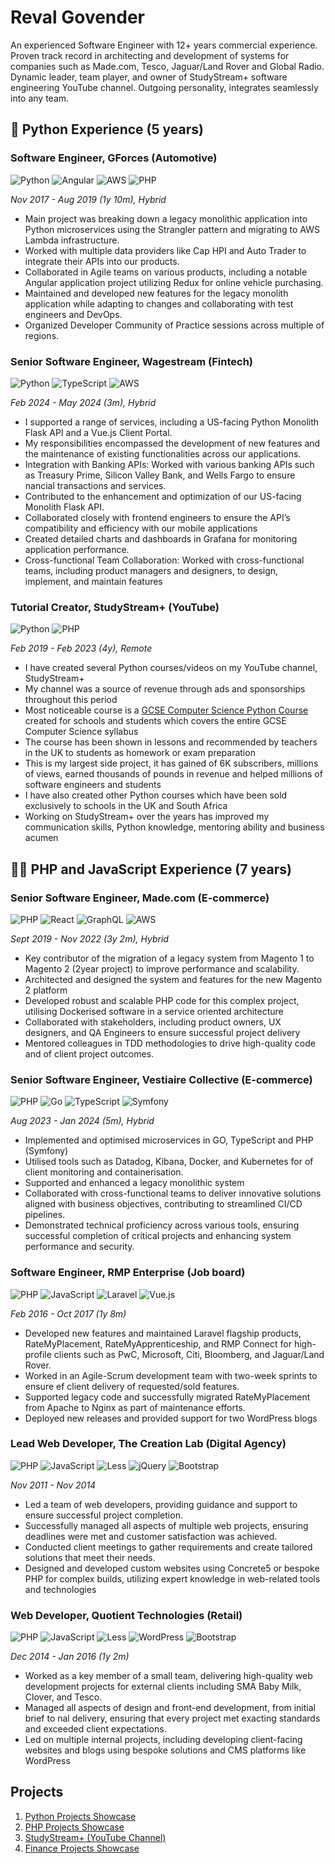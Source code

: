 # Reval Govender

An experienced Software Engineer with 12+ years commercial experience. Proven track record in architecting and
development of systems for companies such as Made.com, Tesco, Jaguar/Land Rover and Global Radio. Dynamic leader, team
player, and owner of StudyStream+ software engineering YouTube channel. Outgoing personality, integrates seamlessly into
any team.

## 🐍 Python Experience (5 years)

### Software Engineer, GForces (Automotive)

![Python](https://img.shields.io/badge/python-3670A0?style=for-the-badge&logo=python&logoColor=ffdd54)
![Angular](https://img.shields.io/badge/angular-%23DD0031.svg?style=for-the-badge&logo=angular&logoColor=white)
![AWS](https://img.shields.io/badge/AWS-%23FF9900.svg?style=for-the-badge&logo=amazon-aws&logoColor=white)
![PHP](https://img.shields.io/badge/php-%23777BB4.svg?style=for-the-badge&logo=php&logoColor=white)

*Nov 2017 - Aug 2019 (1y 10m), Hybrid*

- Main project was breaking down a legacy monolithic application into Python microservices using the Strangler pattern
  and migrating to AWS Lambda infrastructure.
- Worked with multiple data providers like Cap HPI and Auto Trader to integrate their APIs into our products.
- Collaborated in Agile teams on various products, including a notable Angular application project utilizing
  Redux for online vehicle purchasing.
- Maintained and developed new features for the legacy monolith application while adapting to changes and
  collaborating with test engineers and DevOps.
- Organized Developer Community of Practice sessions across multiple of regions.

### Senior Software Engineer, Wagestream (Fintech)

![Python](https://img.shields.io/badge/python-3670A0?style=for-the-badge&logo=python&logoColor=ffdd54)
![TypeScript](https://img.shields.io/badge/typescript-%23007ACC.svg?style=for-the-badge&logo=typescript&logoColor=white)
![AWS](https://img.shields.io/badge/AWS-%23FF9900.svg?style=for-the-badge&logo=amazon-aws&logoColor=white)

*Feb 2024 - May 2024 (3m), Hybrid*

- I supported a range of services, including a US-facing Python Monolith Flask API and a Vue.js Client Portal.
- My responsibilities encompassed the development of new features and the maintenance of existing
  functionalities across our applications.
- Integration with Banking APIs: Worked with various banking APIs such as Treasury Prime, Silicon Valley Bank,
  and Wells Fargo to ensure nancial transactions and services.
- Contributed to the enhancement and optimization of our US-facing Monolith Flask API.
- Collaborated closely with frontend engineers to ensure the API’s compatibility and efficiency with our mobile
  applications
- Created detailed charts and dashboards in Grafana for monitoring application performance.
- Cross-functional Team Collaboration: Worked with cross-functional teams, including product managers and
  designers, to design, implement, and maintain features

### Tutorial Creator, StudyStream+ (YouTube)

![Python](https://img.shields.io/badge/python-3670A0?style=for-the-badge&logo=python&logoColor=ffdd54)
![PHP](https://img.shields.io/badge/php-%23777BB4.svg?style=for-the-badge&logo=php&logoColor=white)

*Feb 2019 - Feb 2023 (4y), Remote*

- I have created several Python courses/videos on my YouTube channel, StudyStream+
- My channel was a source of revenue through ads and sponsorships throughout this period
- Most noticeable course is a [GCSE Computer Science Python Course](https://www.youtube.com/watch?v=lv8Tl5lBJC0&t=2s)
  created for schools and students which covers the entire GCSE Computer Science syllabus
- The course has been shown in lessons and recommended by teachers in the UK to students as homework or exam preparation
- This is my largest side project, it has gained of 6K subscribers, millions of views, earned thousands of pounds in
  revenue and helped millions of software engineers and students
- I have also created other Python courses which have been sold exclusively to schools in the UK and South Africa
- Working on StudyStream+ over the years has improved my communication skills, Python knowledge, mentoring ability and
  business acumen

## 👨‍💻 PHP and JavaScript Experience (7 years)

### Senior Software Engineer, Made.com (E-commerce)

![PHP](https://img.shields.io/badge/php-%23777BB4.svg?style=for-the-badge&logo=php&logoColor=white)
![React](https://img.shields.io/badge/react-%2320232a.svg?style=for-the-badge&logo=react&logoColor=%2361DAFB)
![GraphQL](https://img.shields.io/badge/-GraphQL-E10098?style=for-the-badge&logo=graphql&logoColor=white)
![AWS](https://img.shields.io/badge/AWS-%23FF9900.svg?style=for-the-badge&logo=amazon-aws&logoColor=white)

*Sept 2019 - Nov 2022 (3y 2m), Hybrid*

- Key contributor of the migration of a legacy system from Magento 1 to Magento 2 (2year project) to improve
  performance and scalability.
- Architected and designed the system and features for the new Magento 2 platform
- Developed robust and scalable PHP code for this complex project, utilising Dockerised software in a service
  oriented architecture
- Collaborated with stakeholders, including product owners, UX designers, and QA Engineers to ensure
  successful project delivery
- Mentored colleagues in TDD methodologies to drive high-quality code and of client project outcomes.

### Senior Software Engineer, Vestiaire Collective (E-commerce)

![PHP](https://img.shields.io/badge/php-%23777BB4.svg?style=for-the-badge&logo=php&logoColor=white)
![Go](https://img.shields.io/badge/go-%2300ADD8.svg?style=for-the-badge&logo=go&logoColor=white)
![TypeScript](https://img.shields.io/badge/typescript-%23007ACC.svg?style=for-the-badge&logo=typescript&logoColor=white)
![Symfony](https://img.shields.io/badge/symfony-%23000000.svg?style=for-the-badge&logo=symfony&logoColor=white)

*Aug 2023 - Jan 2024 (5m), Hybrid*

- Implemented and optimised microservices in GO, TypeScript and PHP (Symfony)
- Utilised tools such as Datadog, Kibana, Docker, and Kubernetes for of client monitoring and containerisation.
- Supported and enhanced a legacy monolithic system
- Collaborated with cross-functional teams to deliver innovative solutions aligned with business objectives,
  contributing to streamlined CI/CD pipelines.
- Demonstrated technical proficiency across various tools, ensuring successful completion of critical projects
  and enhancing system performance and security.

### Software Engineer, RMP Enterprise (Job board)

![PHP](https://img.shields.io/badge/php-%23777BB4.svg?style=for-the-badge&logo=php&logoColor=white)
![JavaScript](https://img.shields.io/badge/javascript-%23323330.svg?style=for-the-badge&logo=javascript&logoColor=%23F7DF1E)
![Laravel](https://img.shields.io/badge/laravel-%23FF2D20.svg?style=for-the-badge&logo=laravel&logoColor=white)
![Vue.js](https://img.shields.io/badge/vuejs-%2335495e.svg?style=for-the-badge&logo=vuedotjs&logoColor=%234FC08D)

*Feb 2016 - Oct 2017 (1y 8m)*

- Developed new features and maintained Laravel flagship products, RateMyPlacement, RateMyApprenticeship, and
  RMP Connect for high-profile clients such as PwC, Microsoft, Citi, Bloomberg, and Jaguar/Land Rover.
- Worked in an Agile-Scrum development team with two-week sprints to ensure ef client delivery of requested/sold
  features.
- Supported legacy code and successfully migrated RateMyPlacement from Apache to Nginx as part of maintenance efforts.
- Deployed new releases and provided support for two WordPress blogs

### Lead Web Developer, The Creation Lab (Digital Agency)

![PHP](https://img.shields.io/badge/php-%23777BB4.svg?style=for-the-badge&logo=php&logoColor=white)
![JavaScript](https://img.shields.io/badge/javascript-%23323330.svg?style=for-the-badge&logo=javascript&logoColor=%23F7DF1E)
![Less](https://img.shields.io/badge/less-2B4C80?style=for-the-badge&logo=less&logoColor=white)
![jQuery](https://img.shields.io/badge/jquery-%230769AD.svg?style=for-the-badge&logo=jquery&logoColor=white)
![Bootstrap](https://img.shields.io/badge/bootstrap-%238511FA.svg?style=for-the-badge&logo=bootstrap&logoColor=white)

*Nov 2011 - Nov 2014*

- Led a team of web developers, providing guidance and support to ensure successful project completion.
- Successfully managed all aspects of multiple web projects, ensuring deadlines were met and customer satisfaction was
  achieved.
- Conducted client meetings to gather requirements and create tailored solutions that meet their needs.
- Designed and developed custom websites using Concrete5 or bespoke PHP for complex builds, utilizing expert knowledge
  in web-related tools and technologies

### Web Developer, Quotient Technologies (Retail)

![PHP](https://img.shields.io/badge/php-%23777BB4.svg?style=for-the-badge&logo=php&logoColor=white)
![JavaScript](https://img.shields.io/badge/javascript-%23323330.svg?style=for-the-badge&logo=javascript&logoColor=%23F7DF1E)
![Less](https://img.shields.io/badge/less-2B4C80?style=for-the-badge&logo=less&logoColor=white)
![WordPress](https://img.shields.io/badge/WordPress-%23117AC9.svg?style=for-the-badge&logo=WordPress&logoColor=white)
![Bootstrap](https://img.shields.io/badge/bootstrap-%238511FA.svg?style=for-the-badge&logo=bootstrap&logoColor=white)

*Dec 2014 - Jan 2016 (1y 2m)*

- Worked as a key member of a small team, delivering high-quality web development projects for external clients
  including SMA Baby Milk, Clover, and Tesco.
- Managed all aspects of design and front-end development, from initial brief to nal delivery, ensuring that every
  project met exacting standards and exceeded client expectations.
- Led on multiple internal projects, including developing client-facing websites and blogs using bespoke solutions and
  CMS platforms like WordPress

## Projects

1. [Python Projects Showcase](https://github.com/revalgovender/python-projects-showcase)
2. [PHP Projects Showcase](https://github.com/revalgovender/php-projects-showcase)
3. [StudyStream+ (YouTube Channel)](https://www.youtube.com/channel/UCrj5u3y1gT93MaMqCpO1LPg)
4. [Finance Projects Showcase](https://github.com/revalgovender/finance-projects-showcase)
